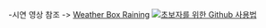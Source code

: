 -시연 영상 참조 -> [Weather Box Raining](https://youtu.be/GDOYBwniNqM) 
[![초보자를 위한 Github 사용법](http://img.youtube.com/vi/GDOYBwniNqM/0.jpg)](https://www.youtubehttps://youtu.be/GDOYBwniNqM)

